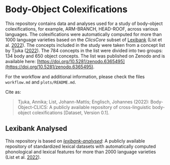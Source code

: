 # Body-Object Colexifications

This repository contains data and analyses used for a study of body-object colexifications, for example, ARM-BRANCH, HEAD-ROOF, across various languages. The colexifications were automatically computed for more than 1000 language varieties based on the _ClicsCore_ subset of [Lexibank](https://github.com/lexibank) (List et al. [2022](https://github.com/lexibank/lexibank-analysed)). The concepts included in the study were taken from a concept list by Tjuka ([2022](https://calc.hypotheses.org/3840)). The 784 concepts in the list were divided into two groups: 134 body and 650 object concepts. The list was published on Zenodo and is available here: [https://doi.org/10.5281/zenodo.6365495](https://doi.org/10.5281/zenodo.6365495). 

For the workflow and additional information, please check the files `workflow.md` and `plots/README.md`.

Cite as:

> Tjuka, Annika; List, Johann-Mattis; Englisch, Johannes (2022): Body-Object-CLICS: A publicly available repository of cross-linguistic body-object colexifications [Dataset, Version 0.1].


## Lexibank Analysed

This repository is based on *[lexibank-analysed](https://github.com/lexibank/lexibank-analysed)*: A publicly available repository of standardized lexical datasets with automatically computed phonological and lexical features for more than 2000 language varieties (List et al. [2022](https://github.com/lexibank/lexibank-analysed)).
